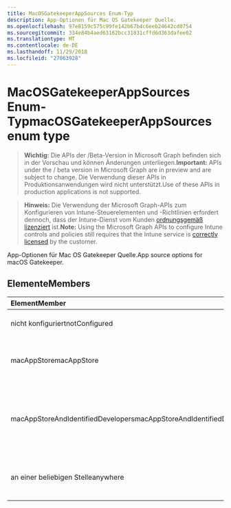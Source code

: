 ```yaml
---
title: MacOSGatekeeperAppSources Enum-Typ
description: App-Optionen für Mac OS Gatekeeper Quelle.
ms.openlocfilehash: 97e8159c575c99fe142b67b4c6eeb24642cd0754
ms.sourcegitcommit: 334e84b4aed63162bcc31831cffd6d363dafee02
ms.translationtype: MT
ms.contentlocale: de-DE
ms.lasthandoff: 11/29/2018
ms.locfileid: "27063928"
---
```

# <a name="macosgatekeeperappsources-enum-type"></a><span data-ttu-id="89c63-103">MacOSGatekeeperAppSources Enum-Typ</span><span class="sxs-lookup"><span data-stu-id="89c63-103">macOSGatekeeperAppSources enum type</span></span>

> <span data-ttu-id="89c63-104">**Wichtig:** Die APIs der /Beta-Version in Microsoft Graph befinden sich in der Vorschau und können Änderungen unterliegen.</span><span class="sxs-lookup"><span data-stu-id="89c63-104">**Important:** APIs under the / beta version in Microsoft Graph are in preview and are subject to change.</span></span> <span data-ttu-id="89c63-105">Die Verwendung dieser APIs in Produktionsanwendungen wird nicht unterstützt.</span><span class="sxs-lookup"><span data-stu-id="89c63-105">Use of these APIs in production applications is not supported.</span></span>

> <span data-ttu-id="89c63-106">**Hinweis:** Die Verwendung der Microsoft Graph-APIs zum Konfigurieren von Intune-Steuerelementen und -Richtlinien erfordert dennoch, dass der Intune-Dienst vom Kunden [ordnungsgemäß lizenziert](https://go.microsoft.com/fwlink/?linkid=839381) ist.</span><span class="sxs-lookup"><span data-stu-id="89c63-106">**Note:** Using the Microsoft Graph APIs to configure Intune controls and policies still requires that the Intune service is [correctly licensed](https://go.microsoft.com/fwlink/?linkid=839381) by the customer.</span></span>

<span data-ttu-id="89c63-107">App-Optionen für Mac OS Gatekeeper Quelle.</span><span class="sxs-lookup"><span data-stu-id="89c63-107">App source options for macOS Gatekeeper.</span></span>
## <a name="members"></a><span data-ttu-id="89c63-108">Elemente</span><span class="sxs-lookup"><span data-stu-id="89c63-108">Members</span></span>
|<span data-ttu-id="89c63-109">Element</span><span class="sxs-lookup"><span data-stu-id="89c63-109">Member</span></span>|<span data-ttu-id="89c63-110">Wert</span><span class="sxs-lookup"><span data-stu-id="89c63-110">Value</span></span>|<span data-ttu-id="89c63-111">Beschreibung</span><span class="sxs-lookup"><span data-stu-id="89c63-111">Description</span></span>|
|:---|:---|:---|
|<span data-ttu-id="89c63-112">nicht konfiguriert</span><span class="sxs-lookup"><span data-stu-id="89c63-112">notConfigured</span></span>|<span data-ttu-id="89c63-113">0</span><span class="sxs-lookup"><span data-stu-id="89c63-113">0</span></span>|<span data-ttu-id="89c63-114">Gerät Standardwert, keine beabsichtigt.</span><span class="sxs-lookup"><span data-stu-id="89c63-114">Device default value, no intent.</span></span>|
|<span data-ttu-id="89c63-115">macAppStore</span><span class="sxs-lookup"><span data-stu-id="89c63-115">macAppStore</span></span>|<span data-ttu-id="89c63-116">1</span><span class="sxs-lookup"><span data-stu-id="89c63-116">1</span></span>|<span data-ttu-id="89c63-117">Nur apps aus der Mac-AppStore können ausgeführt werden.</span><span class="sxs-lookup"><span data-stu-id="89c63-117">Only apps from the Mac AppStore can be run.</span></span>|
|<span data-ttu-id="89c63-118">macAppStoreAndIdentifiedDevelopers</span><span class="sxs-lookup"><span data-stu-id="89c63-118">macAppStoreAndIdentifiedDevelopers</span></span>|<span data-ttu-id="89c63-119">2</span><span class="sxs-lookup"><span data-stu-id="89c63-119">2</span></span>|<span data-ttu-id="89c63-120">Nur apps aus dem Mac AppStore und identifizierten Entwickler können ausgeführt werden.</span><span class="sxs-lookup"><span data-stu-id="89c63-120">Only apps from the Mac AppStore and identified developers can be run.</span></span>|
|<span data-ttu-id="89c63-121">an einer beliebigen Stelle</span><span class="sxs-lookup"><span data-stu-id="89c63-121">anywhere</span></span>|<span data-ttu-id="89c63-122">3</span><span class="sxs-lookup"><span data-stu-id="89c63-122">3</span></span>|<span data-ttu-id="89c63-123">Apps unabhängig vom Standort können ausgeführt werden.</span><span class="sxs-lookup"><span data-stu-id="89c63-123">Apps from anywhere can be run.</span></span>|





